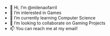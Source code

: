 - 👋 Hi, I’m @milenaofarril
- 👀 I’m interested in Games
- 🌱 I’m currently learning Computer Science
- 💞️ I’m looking to collaborate on Gaming Projects
- 📫 You can reach me at my email!

<!---
milenaofarril/milenaofarril is a ✨ special ✨ repository because its `README.md` (this file) appears on your GitHub profile.
You can click the Preview link to take a look at your changes.
--->
